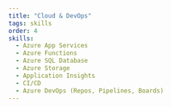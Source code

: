 ```yaml
---
title: "Cloud & DevOps"
tags: skills
order: 4
skills:
  - Azure App Services
  - Azure Functions
  - Azure SQL Database
  - Azure Storage
  - Application Insights
  - CI/CD
  - Azure DevOps (Repos, Pipelines, Boards)
---
```

